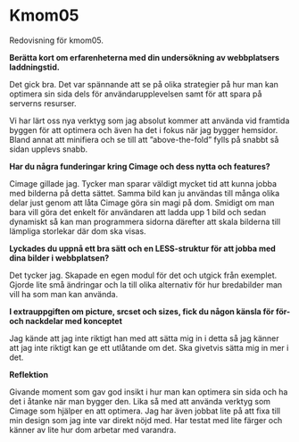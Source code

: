 Kmom05
===============================

Redovisning för kmom05.

**Berätta kort om erfarenheterna med din undersökning av webbplatsers laddningstid.**

Det gick bra. Det var spännande att se på olika strategier på hur man kan optimera sin sida dels för användarupplevelsen samt för att spara på serverns resurser.

Vi har lärt oss nya verktyg som jag absolut kommer att använda vid framtida byggen för att optimera och även ha det i fokus när jag bygger hemsidor. Bland annat att minifiera och se till att ”above-the-fold” fylls på snabbt så sidan upplevs snabb.

**Har du några funderingar kring Cimage och dess nytta och features?**

Cimage gillade jag. Tycker man sparar väldigt mycket tid att kunna jobba med bilderna på detta sättet. Samma bild kan ju användas till många olika delar just genom att låta Cimage göra sin magi på dom. Smidigt om man bara vill göra det enkelt för användaren att ladda upp 1 bild och sedan dynamiskt så kan man programmera sidorna därefter att skala bilderna till lämpliga storlekar där dom ska visas.

**Lyckades du uppnå ett bra sätt och en LESS-struktur för att jobba med dina bilder i webbplatsen?**

Det tycker jag. Skapade en egen modul för det och utgick från exemplet. Gjorde lite små ändringar och la till olika alternativ för hur bredabilder man vill ha som man kan använda.

**I extrauppgiften om picture, srcset och sizes, fick du någon känsla för för- och nackdelar med konceptet**

Jag kände att jag inte riktigt han med att sätta mig in i detta så jag känner att jag inte riktigt kan ge ett utlåtande om det. Ska givetvis sätta mig in mer i det.

**Reflektion**

Givande moment som gav god insikt i hur man kan optimera sin sida och ha det i åtanke när man bygger den. Lika så med att använda verktyg som Cimage som hjälper en att optimera. Jag har även jobbat lite på att fixa till min design som jag inte var direkt nöjd med. Har testat med lite färger och känner av lite hur dom arbetar med varandra.

